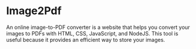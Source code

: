 # Image2Pdf
An online image-to-PDF converter is a website that helps you convert your images to PDFs with HTML, CSS, JavaScript, and NodeJS.
This tool is useful because it provides an efficient way to store your images.
